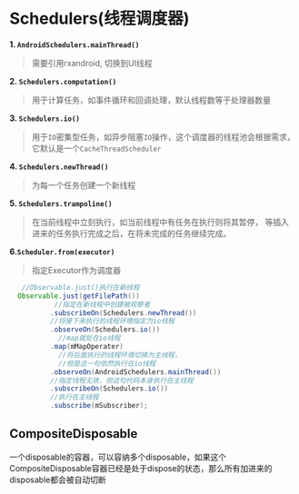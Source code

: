 # Schedulers(线程调度器)  
 **1. `AndroidSchedulers.mainThread()`**
   > 需要引用rxandroid, 切换到UI线程  

 **2. `Schedulers.computation()`**  
   >用于计算任务，如事件循环和回调处理，默认线程数等于处理器数量

 **3. `Schedulers.io()`**
   >用于`IO`密集型任务，如异步阻塞`IO`操作，这个调度器的线程池会根据需求，它默认是一个`CacheThreadScheduler`

**4. `Schedulers.newThread()`**   
   >为每一个任务创建一个新线程

**5. `Schedulers.trampoline()`**
   >在当前线程中立刻执行，如当前线程中有任务在执行则将其暂停， 等插入进来的任务执行完成之后，在将未完成的任务继续完成。

**6.`Scheduler.from(executor)`**
   >指定Executor作为调度器

```java
   //Observable.just()执行在新线程
  Observable.just(getFilePath())
           //指定在新线程中创建被观察者
          .subscribeOn(Schedulers.newThread())
          //将接下来执行的线程环境指定为io线程
          .observeOn(Schedulers.io())
            //map就处在io线程
          .map(mMapOperater)
            //将后面执行的线程环境切换为主线程，
            //但是这一句依然执行在io线程
          .observeOn(AndroidSchedulers.mainThread())
          //指定线程无效，但这句代码本身执行在主线程
          .subscribeOn(Schedulers.io())
          //执行在主线程
          .subscribe(mSubscriber);
```
## CompositeDisposable
一个disposable的容器，可以容纳多个disposable，如果这个CompositeDisposable容器已经是处于dispose的状态，那么所有加进来的disposable都会被自动切断
